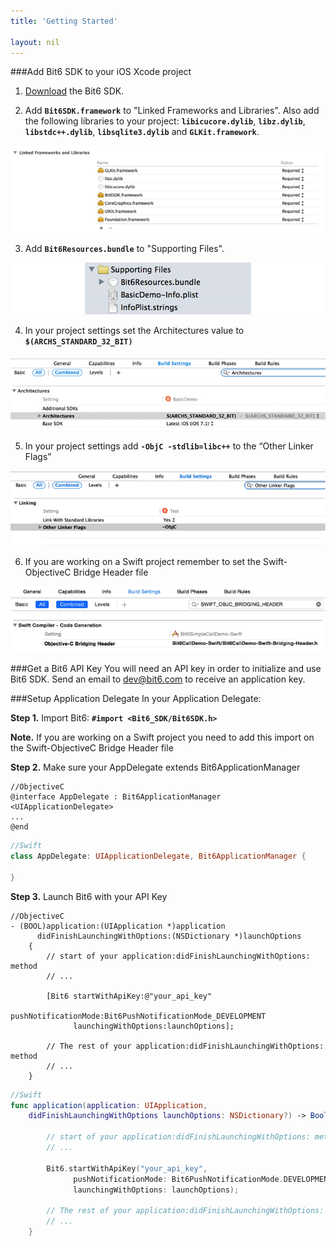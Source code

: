 ```yaml
---
title: 'Getting Started'

layout: nil
---
```

###Add Bit6 SDK to your iOS Xcode project

1. [Download](https://github.com/bit6/bit6-ios-sdk/) the Bit6 SDK.

2. Add <b>`Bit6SDK.framework`</b> to "Linked Frameworks and Libraries". Also add the following libraries to your project: <b>`libicucore.dylib`</b>, <b>`libz.dylib`</b>, <b>`libstdc++.dylib`</b>, <b>`libsqlite3.dylib`</b> and <b>`GLKit.framework`</b>.
<img style="max-width:100%" src="images/frameworks.png"/>

3. Add <b>`Bit6Resources.bundle`</b> to "Supporting Files".
<img style="max-width:100%" src="images/resources.png"/>

4. In your project settings set the Architectures value to <b>`$(ARCHS_STANDARD_32_BIT)`</b>
<img style="max-width:100%" src="images/architectures.png"/>

5. In your project settings add <b>`-ObjC -stdlib=libc++`</b> to the “Other Linker Flags”
<img style="max-width:100%" src="images/other_linker_flags.png"/>

6. If you are working on a Swift project remember to set the Swift-ObjectiveC Bridge Header file
<img style="max-width:100%" src="images/swift_bridge.png"/>

###Get a Bit6 API Key
You will need an API key in order to initialize and use Bit6 SDK. Send an email to dev@bit6.com to receive an application key.

###Setup Application Delegate
In your Application Delegate:

__Step 1.__ Import Bit6: <b>`#import <Bit6_SDK/Bit6SDK.h>`</b>

__Note.__ If you are working on a Swift project you need to add this import on the Swift-ObjectiveC Bridge Header file

__Step 2.__ Make sure your AppDelegate extends Bit6ApplicationManager

```objc
//ObjectiveC
@interface AppDelegate : Bit6ApplicationManager <UIApplicationDelegate>
...
@end
```

```swift
//Swift
class AppDelegate: UIApplicationDelegate, Bit6ApplicationManager {
    
}
```
 
__Step 3.__ Launch Bit6 with your API Key

```objc
//ObjectiveC
- (BOOL)application:(UIApplication *)application 
      didFinishLaunchingWithOptions:(NSDictionary *)launchOptions
    {
        // start of your application:didFinishLaunchingWithOptions: method
        // ...
        
        [Bit6 startWithApiKey:@"your_api_key" 
              pushNotificationMode:Bit6PushNotificationMode_DEVELOPMENT 
              launchingWithOptions:launchOptions];
    
        // The rest of your application:didFinishLaunchingWithOptions: method
        // ...
    }
```

```swift
//Swift
func application(application: UIApplication, 
	didFinishLaunchingWithOptions launchOptions: NSDictionary?) -> Bool {
        
        // start of your application:didFinishLaunchingWithOptions: method
        // ...
        
        Bit6.startWithApiKey("your_api_key", 
              pushNotificationMode: Bit6PushNotificationMode.DEVELOPMENT,
              launchingWithOptions: launchOptions);
        
        // The rest of your application:didFinishLaunchingWithOptions: method
        // ...
    }
```